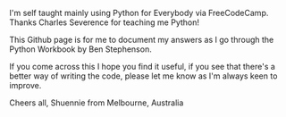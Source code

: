I'm self taught mainly using Python for Everybody via FreeCodeCamp. Thanks Charles Severence for teaching me Python! 

This Github page is for me to document my answers as I go through the Python Workbook by Ben Stephenson. 

If you come across this I hope you find it useful, if you see that there's a better way of writing the code, please let me know as I'm always keen to improve. 

Cheers all, 
Shuennie from Melbourne, Australia
